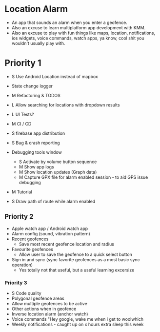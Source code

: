 # Location Alarm

- An app that sounds an alarm when you enter a geofence.
- Also an excuse to learn multiplatform app development with KMM.
- Also an excuse to play with fun things like maps, location, notifications, ios widgets, voice
  commands, watch apps, ya know,
  cool shit you wouldn't usually play with.

# Priority 1
- S Use Android Location instead of mapbox
- State change logger
- M Refactoring & TODOS
- L Allow searching for locations with dropdown results
- L UI Tests?
- M CI / CD
- S firebase app distribution
- S Bug & crash reporting
- Debugging tools window
  - S Activate by volume button sequence
  - M Show app logs
  - M Show location updates (Graph data)
  - M Capture GPX file for alarm enabled session - to aid GPS issue debugging

- M Tutorial
- S Draw path of route while alarm enabled

## Priority 2

- Apple watch app / Android watch app
- Alarm config (sound, vibration pattern)
- Recent geofences
  - Save most recent geofence location and radius
- Favourite geofences
  - Allow user to save the geofence to a quick select button
- Sign in and sync (sync favorite geofences as a most basic sync operation)
  - Yes totally not that useful, but a useful learning excersize

### Priority 3

- S Code quality
- Polygonal geofence areas
- Allow multiple geofences to be active
- Other actions when in geofence
- Inverse location alarm (anchor watch)
- Voice commands "Hey google, wake me when i get to woolwhich
- Weekly notifications - caught up on x hours extra sleep this week
